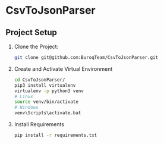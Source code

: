 # CsvToJsonParser
## Project Setup
1. Clone the Project:
   ```bash
   git clone git@github.com:BuroqTeam/CsvToJsonParser.git
   ```
2. Create and Activate Virtual Environment
   ```bash
   cd CsvToJsonParser/
   pip3 install virtualenv
   virtualenv -p python3 venv
   # Linux
   source venv/bin/activate
   # Windows
   venv\Scripts\activate.bat
   ```
3. Install Requirements
   ```bash
   pip install -r requirements.txt
   ```